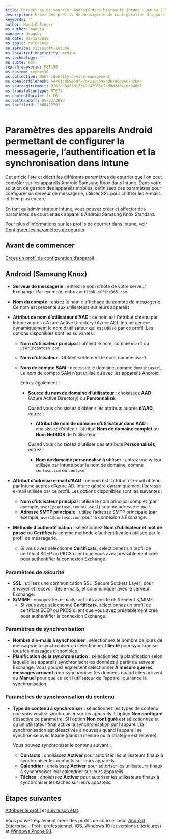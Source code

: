 ```yaml
---
title: Paramètres de courrier Android dans Microsoft Intune – Azure | Microsoft Docs
description: Créez des profils de messagerie de configuration d’appareil qui utilisent des serveurs Exchange et récupèrent des attributs auprès d’Azure Active Directory. Activez SSL ou SMIME, authentifiez les utilisateurs avec des certificats ou un nom d’utilisateur/mot de passe et synchronisez la messagerie et les agendas sur les appareils Android Samsung Knox avec Microsoft Intune.
keywords: ''
author: MandiOhlinger
ms.author: mandia
manager: dougeby
ms.date: 01/15/2019
ms.topic: reference
ms.service: microsoft-intune
ms.localizationpriority: medium
ms.technology: ''
ms.suite: ems
search.appverid: MET150
ms.custom: seodec18
ms.collection: M365-identity-device-management
ms.openlocfilehash: 647e1cd6925df27d42186599ad6786e866742b44
ms.sourcegitcommit: 916fed64f3d173498a2905c7ed8d2d6416e34061
ms.translationtype: MTE75
ms.contentlocale: fr-FR
ms.lasthandoff: 05/23/2019
ms.locfileid: "66042279"
---
```

# <a name="android-device-settings-to-configure-email-authentication-and-synchronization-in-intune"></a>Paramètres des appareils Android permettant de configurer la messagerie, l’authentification et la synchronisation dans Intune

Cet article liste et décrit les différents paramètres de courrier que l’on peut contrôler sur les appareils Android Samsung Knox dans Intune. Dans votre solution de gestion des appareils mobiles, définissez ces paramètres pour configurer un serveur de messagerie, utiliser SSL pour chiffrer les e-mails et bien plus encore.

En tant qu’administrateur Intune, vous pouvez créer et affecter des paramètres de courrier aux appareils Android Samsung Knox Standard.

Pour plus d’informations sur les profils de courrier dans Intune, voir [Configurer les paramètres de courrier](email-settings-configure.md).

## <a name="before-you-begin"></a>Avant de commencer

[Créez un profil de configuration d’appareil](email-settings-configure.md#create-a-device-profile).

## <a name="android-samsung-knox"></a>Android (Samsung Knox)

- **Serveur de messagerie** : entrez le nom d’hôte de votre serveur Exchange. Par exemple, entrez `outlook.office365.com`.
- **Nom du compte** : entrez le nom d’affichage du compte de messagerie. Ce nom est présenté aux utilisateurs sur leurs appareils.
- **Attribut de nom d’utilisateur d’AAD** : ce nom est l’attribut obtenu par Intune auprès d’Azure Active Directory (Azure AD). Intune génère dynamiquement le nom d’utilisateur qui est utilisé par ce profil. Les options disponibles sont les suivantes :
  - **Nom d’utilisateur principal** : obtient le nom, comme `user1` ou `user1@contoso.com`
  - **Nom d’utilisateur** : Obtient seulement le nom, comme `user1`
  - **Nom de compte SAM** : nécessite le domaine, comme `domain\user1`. Le nom de compte SAM n’est utilisé qu’avec les appareils Android.

    Entrez également :  
    - **Source du nom de domaine d’utilisateur** : choisissez **AAD** (Azure Active Directory) ou **Personnalisé**.

      Quand vous choisissez d’obtenir les attributs auprès **d’AAD**, entrez :
      - **Attribut de nom de domaine d’utilisateur dans AAD** : choisissez d’obtenir l’attribut **Nom de domaine complet** ou **Nom NetBIOS** de l’utilisateur

      Quand vous choisissez d’utiliser des attributs **Personnalisés**, entrez :
      - **Nom de domaine personnalisé à utiliser** : entrez une valeur utilisée par Intune pour le nom de domaine, comme `contoso.com` ou `contoso`

- **Attribut d’adresse e-mail d’AAD** : ce nom est l’attribut d’e-mail obtenu par Intune auprès d’Azure AD. Intune génère dynamiquement l’adresse e-mail utilisée par ce profil. Les options disponibles sont les suivantes :
  - **Nom d’utilisateur principal** : utilise le nom principal complet (par exemple, `user1@contoso.com` ou `user1`) comme adresse e-mail.
  - **Adresse SMTP principale** : utilise l’adresse SMTP principale (par exemple, `user1@contoso.com`) pour la connexion à Exchange.

- **Méthode d’authentification** : sélectionnez **Nom d’utilisateur et mot de passe** ou **Certificats** comme méthode d’authentification utilisée par le profil de messagerie.
  - Si vous avez sélectionné **Certificats**, sélectionnez un profil de certificat SCEP ou PKCS client que vous avez préalablement créé pour authentifier la connexion Exchange.

### <a name="security-settings"></a>Paramètres de sécurité

- **SSL** : utilisez une communication SSL (Secure Sockets Layer) pour envoyer et recevoir des e-mails, et communiquer avec le serveur Exchange.
- **S/MIME** : envoyez les e-mails sortants avec le chiffrement S/MIME.
  - Si vous avez sélectionné **Certificats**, sélectionnez un profil de certificat SCEP ou PKCS client que vous avez préalablement créé pour authentifier la connexion Exchange.

### <a name="synchronization-settings"></a>Paramètres de synchronisation

- **Nombre d’e-mails à synchroniser** : sélectionnez le nombre de jours de messagerie à synchroniser ou sélectionnez **Illimité** pour synchroniser tous les messages disponibles.
- **Planification de la synchronisation** : sélectionnez la planification selon laquelle les appareils synchronisent les données à partir du serveur Exchange. Vous pouvez également sélectionner **À mesure que les messages arrivent** pour synchroniser les données quand elles arrivent ou **Manuel** pour que ce soit l’utilisateur de l’appareil qui lance la synchronisation.

### <a name="content-sync-settings"></a>Paramètres de synchronisation du contenu

- **Type de contenu à synchroniser** : sélectionnez les types de contenu que vous voulez synchroniser sur les appareils. L’option **Non configuré** désactive ce paramètre. Si l’option **Non configuré** est sélectionnée et qu’un utilisateur final active la synchronisation sur l’appareil, la synchronisation est désactivée à nouveau quand l’appareil se synchronise avec Intune (dans la mesure où la stratégie est réitérée). 

  Vous pouvez synchroniser le contenu suivant :  
  - **Contacts** : choisissez **Activer** pour autoriser les utilisateurs finaux à synchroniser les contacts sur leurs appareils.
  - **Calendrier** : choisissez **Activer** pour autoriser les utilisateurs finaux à synchroniser leur calendrier sur leurs appareils.
  - **Tâches** : choisissez **Activer** pour autoriser les utilisateurs finaux à synchroniser les tâches sur leurs appareils.

## <a name="next-steps"></a>Étapes suivantes

[Attribuer le profil](device-profile-assign.md) et [suivre son état](device-profile-monitor.md).

Vous pouvez également créer des profils de courrier pour [Android Enterprise – Profil professionnel](email-settings-android-enterprise.md), [iOS](email-settings-ios.md), [Windows 10 (et versions ultérieures)](email-settings-windows-10.md) et [Windows Phone 8.1](email-settings-windows-phone-8-1.md).
